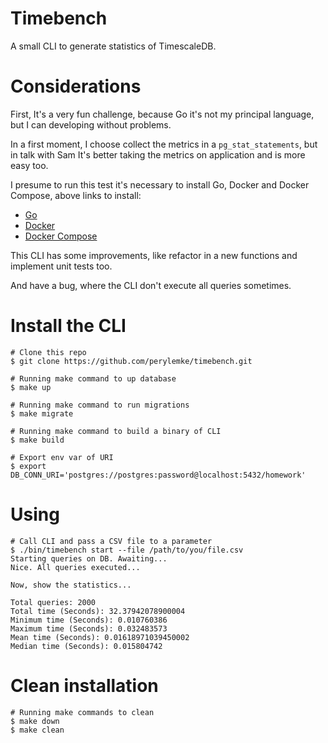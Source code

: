# Timebench

A small CLI to generate statistics of TimescaleDB.

# Considerations

First, It's a very fun challenge, because Go it's not my principal language, but I can developing without problems.

In a first moment, I choose collect the metrics in a `pg_stat_statements`, but in talk with Sam It's better taking the metrics on application and is more easy too.

I presume to run this test it's necessary to install Go, Docker and Docker Compose, above links to install:

- [Go](https://go.dev/doc/install)
- [Docker](https://docs.docker.com/engine/install/)
- [Docker Compose](https://docs.docker.com/compose/install/)

This CLI has some improvements, like refactor in a new functions and implement unit tests too.

And have a bug, where the CLI don't execute all queries sometimes.

# Install the CLI

```
# Clone this repo
$ git clone https://github.com/perylemke/timebench.git

# Running make command to up database
$ make up

# Running make command to run migrations
$ make migrate

# Running make command to build a binary of CLI
$ make build

# Export env var of URI
$ export DB_CONN_URI='postgres://postgres:password@localhost:5432/homework'
```

# Using

```
# Call CLI and pass a CSV file to a parameter
$ ./bin/timebench start --file /path/to/you/file.csv
Starting queries on DB. Awaiting...
Nice. All queries executed...

Now, show the statistics...

Total queries: 2000
Total time (Seconds): 32.37942078900004
Minimum time (Seconds): 0.010760386
Maximum time (Seconds): 0.032483573
Mean time (Seconds): 0.01618971039450002
Median time (Seconds): 0.015804742
```

# Clean installation
```
# Running make commands to clean
$ make down
$ make clean
```
